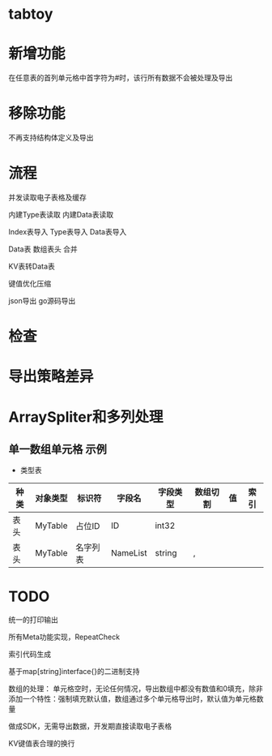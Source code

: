 # tabtoy

# 新增功能
在任意表的首列单元格中首字符为#时，该行所有数据不会被处理及导出

# 移除功能
不再支持结构体定义及导出


# 流程
并发读取电子表格及缓存

内建Type表读取
内建Data表读取

Index表导入
Type表导入
Data表导入

Data表 数组表头 合并


KV表转Data表

键值优化压缩

json导出
go源码导出

# 检查

# 导出策略差异

# ArraySpliter和多列处理

## 单一数组单元格 示例

* 类型表

种类 | 对象类型 | 标识符 | 字段名 | 字段类型 | 数组切割| 值 | 索引
---|---|---|---|---|---|---|---
表头 | MyTable | 占位ID | ID | int32|  | |
表头 | MyTable | 名字列表 | NameList | string| , | |



# TODO

统一的打印输出

所有Meta功能实现，RepeatCheck



索引代码生成

基于map[string]interface{}的二进制支持


数组的处理： 单元格空时，无论任何情况，导出数组中都没有数值和0填充，除非添加一个特性：强制填充默认值，数组通过多个单元格导出时，默认值为单元格数量

做成SDK，无需导出数据，开发期直接读取电子表格

KV键值表合理的换行